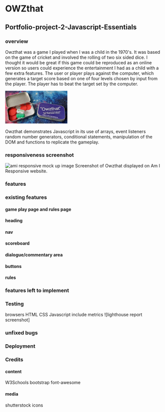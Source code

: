 # OWZthat
## Portfolio-project-2-Javascript-Essentials

### overview
Owzthat was a game I played when I was a child in the 1970's. It was based on the game of cricket and involved the rolling of two six sided dice. I thought it would be great if this game could be reproduced as an online version so users could experience the entertainment I had as a child with a few extra features. The user or player plays against the computer, which generates a target score based on one of four levels chosen by input from the player. The player has to beat the target set by the computer. 

![Owzthat image](assets/images/Owzthat_image.png)

Owzthat demonstrates Javascript in its use of arrays, event listeners random number generators, conditional statements, manipulation of the DOM and functions to replicate the gameplay. 


### responsiveness screenshot
![ami responsive mock up image](amiresponsive_screenshot.png)
Screenshot of Owzthat displayed on Am I Responsive website.


### features

### existing features
#### game play page and rules page
#### heading
#### nav
#### scoreboard
#### dialogue/commentary area
#### buttons
#### rules

### features left to implement

### Testing
browsers
HTML
CSS
Javascript
include metrics
![lighthouse report screenshot]

### unfixed bugs

### Deployment

### Credits
#### content
W3Schools
bootstrap
font-awesome
#### media
shutterstock
icons


